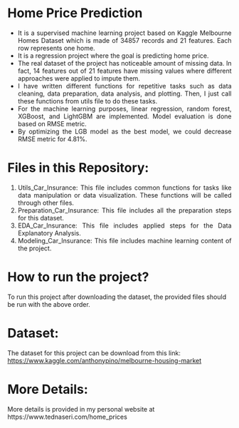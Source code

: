 # Home Price Prediction

<ul align="justify">
<li>It is a supervised machine learning project based on Kaggle Melbourne Homes Dataset which is made of 34857 records and 21 features. Each row represents one home.</li>
<li>It is a regression project where the goal is predicting home price.</li>
<li>The real dataset of the project has noticeable amount of missing data. In fact, 14 features out of 21 features have missing values where different approaches were applied to impute them.</li>
<li>I have written different functions for repetitive tasks such as data cleaning, data preparation, data analysis, and plotting. Then, I just call these functions from utils file to do these tasks.</li>
<li>For the machine learning purposes, linear regression, random forest, XGBoost, and LightGBM are implemented. Model evaluation is done based on RMSE metric.</li>
<li>By optimizing the LGB model as the best model, we could decrease RMSE metric for 4.81%.</li>
</ul>
  
# Files in this Repository:
<ol align="justify">
<li>Utils_Car_Insurance: This file includes common functions for tasks like data manipulation or data visualization. These functions will be called through other files.</li>
<li>Preparation_Car_Insurance: This file includes all the preparation steps for this dataset.</li>
<li>EDA_Car_Insurance: This file includes applied steps for the Data Explanatory Analysis.</li>
<li>Modeling_Car_Insurance: This file includes machine learning content of the project.</li>
</ol>

# How to run the project?
To run this project after downloading the dataset, the provided files should be run with the above order.

# Dataset:
The dataset for this project can be download from this link: https://www.kaggle.com/anthonypino/melbourne-housing-market

# More Details:
<p>More details is provided in my personal website at https://www.tednaseri.com/home_prices</p>
